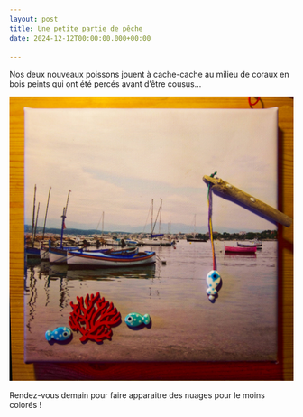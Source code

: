 ```yaml
---
layout: post
title: Une petite partie de pêche
date: 2024-12-12T00:00:00.000+00:00

---
```


Nos deux nouveaux poissons jouent à cache-cache au milieu de coraux en bois peints qui ont été percés avant d’être cousus… 

![](/images/3_tableau_olivette_DxO.jpg)

Rendez-vous demain pour faire apparaitre des nuages pour le moins colorés !